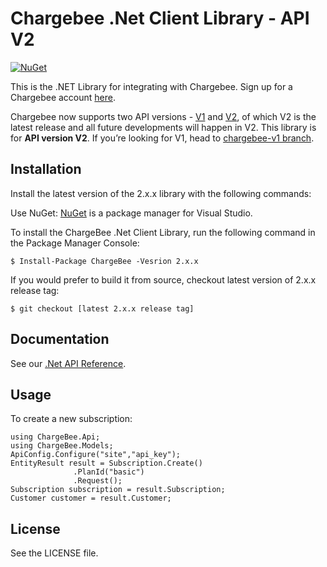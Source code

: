 # Chargebee .Net Client Library - API V2

[![NuGet](https://img.shields.io/nuget/v/chargebee.svg?maxAge=2592000)](https://www.nuget.org/packages/ChargeBee/)

This is the .NET Library for integrating with Chargebee. Sign up for a Chargebee account [here](https://www.chargebee.com).

Chargebee now supports two API versions - [V1](https://apidocs.chargebee.com/docs/api/v1) and [V2](https://apidocs.chargebee.com/docs/api), of which V2 is the latest release and all future developments will happen in V2. This library is for <b>API version V2</b>. If you’re looking for V1, head to [chargebee-v1 branch](https://github.com/chargebee/chargebee-dotnet/tree/chargebee-v1).

## Installation

Install the latest version of the 2.x.x library with the following commands:

Use NuGet: [NuGet](https://nuget.org) is a package manager for Visual Studio.

To install the ChargeBee .Net Client Library, run the following command in the Package Manager Console:
	
	$ Install-Package ChargeBee -Vesrion 2.x.x

If you would prefer to build it from source, checkout latest version of 2.x.x release tag:
  
    $ git checkout [latest 2.x.x release tag]
  
## Documentation

See our [.Net API Reference](https://apidocs.chargebee.com/docs/api?lang=dotnet "API Reference").

## Usage

To create a new subscription:
  
    using ChargeBee.Api;
	using ChargeBee.Models;
	ApiConfig.Configure("site","api_key");
	EntityResult result = Subscription.Create()
                  .PlanId("basic")
				  .Request();
	Subscription subscription = result.Subscription;
	Customer customer = result.Customer;

## License

See the LICENSE file.
